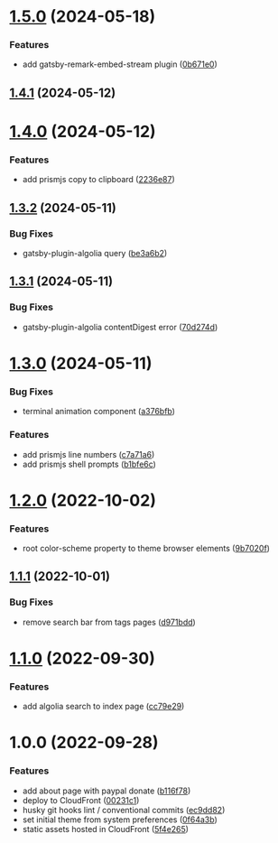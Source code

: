 # [1.5.0](https://github.com/imrancio/blog/compare/v1.4.1...v1.5.0) (2024-05-18)


### Features

* add gatsby-remark-embed-stream plugin ([0b671e0](https://github.com/imrancio/blog/commit/0b671e0ad2a71101325dfd3dd552c73462101bc0))

## [1.4.1](https://github.com/imrancio/blog/compare/v1.4.0...v1.4.1) (2024-05-12)

# [1.4.0](https://github.com/imrancio/blog/compare/v1.3.2...v1.4.0) (2024-05-12)


### Features

* add prismjs copy to clipboard ([2236e87](https://github.com/imrancio/blog/commit/2236e87b6ae921aca7fa3a740caf33c42ea5cdee))

## [1.3.2](https://github.com/imrancio/blog/compare/v1.3.1...v1.3.2) (2024-05-11)


### Bug Fixes

* gatsby-plugin-algolia query ([be3a6b2](https://github.com/imrancio/blog/commit/be3a6b251cdeaab45d09fae54f1d091315fb7d83))

## [1.3.1](https://github.com/imrancio/blog/compare/v1.3.0...v1.3.1) (2024-05-11)


### Bug Fixes

* gatsby-plugin-algolia contentDigest error ([70d274d](https://github.com/imrancio/blog/commit/70d274d1d9ac90459a4047a29fecb1cec06fdad6))

# [1.3.0](https://github.com/imrancio/blog/compare/v1.2.0...v1.3.0) (2024-05-11)


### Bug Fixes

* terminal animation component ([a376bfb](https://github.com/imrancio/blog/commit/a376bfb3bae1d954a6c7cf89f0f54878b09a2fa8))


### Features

* add prismjs line numbers ([c7a71a6](https://github.com/imrancio/blog/commit/c7a71a6db73cf5ba1286fba6837e97b66c4024b7))
* add prismjs shell prompts ([b1bfe6c](https://github.com/imrancio/blog/commit/b1bfe6c1427148f05833c3ff7f11507a925a0242))

# [1.2.0](https://github.com/imrancio/blog/compare/v1.1.1...v1.2.0) (2022-10-02)


### Features

* root color-scheme property to theme browser elements ([9b7020f](https://github.com/imrancio/blog/commit/9b7020fa771fc8c0916b9dc691201f23ac4e36e0))

## [1.1.1](https://github.com/imrancio/blog/compare/v1.1.0...v1.1.1) (2022-10-01)


### Bug Fixes

* remove search bar from tags pages ([d971bdd](https://github.com/imrancio/blog/commit/d971bddc87470b73e1900a2b6b4ade20952b9b6a))

# [1.1.0](https://github.com/imrancio/blog/compare/v1.0.0...v1.1.0) (2022-09-30)


### Features

* add algolia search to index page ([cc79e29](https://github.com/imrancio/blog/commit/cc79e29b3a0b76fed730cc4de6a62ece1b039f57))

# 1.0.0 (2022-09-28)


### Features

* add about page with paypal donate ([b116f78](https://github.com/imrancio/blog/commit/b116f78978db789d8c8ac36d81ca0e6cee9f071f))
* deploy to CloudFront ([00231c1](https://github.com/imrancio/blog/commit/00231c166cfc46e30bfa3b32c67d963f066736a5))
* husky git hooks lint / conventional commits ([ec9dd82](https://github.com/imrancio/blog/commit/ec9dd820f77fb6a83b702c2705871b777b9ef1e0))
* set initial theme from system preferences ([0f64a3b](https://github.com/imrancio/blog/commit/0f64a3be0cad802b94c0de288ec579fee90eaa74))
* static assets hosted in CloudFront ([5f4e265](https://github.com/imrancio/blog/commit/5f4e265d42ff88e0aab03af31384c8d9a8110cd5))
